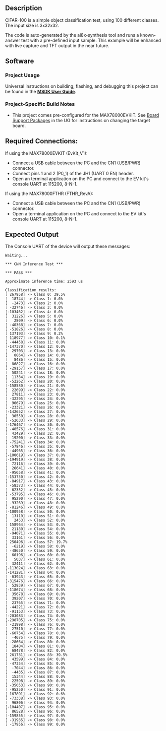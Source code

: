 ## Description

CIFAR-100 is a simple object classification test, using 100 different classes. The input size is 3x32x32.

The code is auto-generated by the ai8x-synthesis tool and runs a known-answer
test with a pre-defined input sample. This example will be enhanced with live capture and TFT
output in the near future.

## Software

### Project Usage

Universal instructions on building, flashing, and debugging this project can be found in the **[MSDK User Guide](https://analog-devices-msdk.github.io/msdk/USERGUIDE/)**.

### Project-Specific Build Notes

* This project comes pre-configured for the MAX78000EVKIT.  See [Board Support Packages](https://analog-devices-msdk.github.io/msdk/USERGUIDE/#board-support-packages) in the UG for instructions on changing the target board.

## Required Connections:

If using the MAX78000EVKIT (EvKit_V1):
-   Connect a USB cable between the PC and the CN1 (USB/PWR) connector.
-   Connect pins 1 and 2 (P0_1) of the JH1 (UART 0 EN) header.
-   Open an terminal application on the PC and connect to the EV kit's console UART at 115200, 8-N-1.

If using the MAX78000FTHR (FTHR_RevA):
-   Connect a USB cable between the PC and the CN1 (USB/PWR) connector.
-   Open a terminal application on the PC and connect to the EV kit's console UART at 115200, 8-N-1.

## Expected Output

The Console UART of the device will output these messages:

```
Waiting...

*** CNN Inference Test ***

*** PASS ***

Approximate inference time: 2593 us

Classification results:
[ 267958] -> Class 0: 39.5%
[  18744] -> Class 1: 0.0%
[  -2473] -> Class 2: 0.0%
[ -32746] -> Class 3: 0.0%
[-103462] -> Class 4: 0.0%
[  31226] -> Class 5: 0.0%
[   2809] -> Class 6: 0.0%
[ -40368] -> Class 7: 0.0%
[ -51826] -> Class 8: 0.0%
[ 137193] -> Class 9: 0.2%
[ 118977] -> Class 10: 0.1%
[ -44458] -> Class 11: 0.0%
[-147370] -> Class 12: 0.0%
[  29703] -> Class 13: 0.0%
[   8864] -> Class 14: 0.0%
[   8486] -> Class 15: 0.0%
[  86827] -> Class 16: 0.0%
[ -29157] -> Class 17: 0.0%
[  50241] -> Class 18: 0.0%
[  11334] -> Class 19: 0.0%
[ -52262] -> Class 20: 0.0%
[-158580] -> Class 21: 0.0%
[  22699] -> Class 22: 0.0%
[  27811] -> Class 23: 0.0%
[ -32295] -> Class 24: 0.0%
[  96679] -> Class 25: 0.0%
[ -23321] -> Class 26: 0.0%
[-142652] -> Class 27: 0.0%
[  30550] -> Class 28: 0.0%
[ -52633] -> Class 29: 0.0%
[-176467] -> Class 30: 0.0%
[ -48576] -> Class 31: 0.0%
[  43429] -> Class 32: 0.0%
[  19200] -> Class 33: 0.0%
[ -75241] -> Class 34: 0.0%
[ -57846] -> Class 35: 0.0%
[ -44965] -> Class 36: 0.0%
[-100619] -> Class 37: 0.0%
[-194919] -> Class 38: 0.0%
[  72116] -> Class 39: 0.0%
[  26641] -> Class 40: 0.0%
[ -95658] -> Class 41: 0.0%
[-153750] -> Class 42: 0.0%
[ -84917] -> Class 43: 0.0%
[ -58373] -> Class 44: 0.0%
[  62352] -> Class 45: 0.0%
[ -53795] -> Class 46: 0.0%
[  95290] -> Class 47: 0.0%
[ -93269] -> Class 48: 0.0%
[ -81246] -> Class 49: 0.0%
[-100958] -> Class 50: 0.0%
[  13110] -> Class 51: 0.0%
[   2453] -> Class 52: 0.0%
[ 158964] -> Class 53: 0.3%
[  21180] -> Class 54: 0.0%
[ -94071] -> Class 55: 0.0%
[  33161] -> Class 56: 0.0%
[ 250496] -> Class 57: 19.7%
[  -6219] -> Class 58: 0.0%
[ -48650] -> Class 59: 0.0%
[  60196] -> Class 60: 0.0%
[   5037] -> Class 61: 0.0%
[  32411] -> Class 62: 0.0%
[-113024] -> Class 63: 0.0%
[-141281] -> Class 64: 0.0%
[ -63943] -> Class 65: 0.0%
[-315476] -> Class 66: 0.0%
[  52839] -> Class 67: 0.0%
[-118674] -> Class 68: 0.0%
[  35678] -> Class 69: 0.0%
[  39207] -> Class 70: 0.0%
[  23765] -> Class 71: 0.0%
[ -44221] -> Class 72: 0.0%
[ -91153] -> Class 73: 0.0%
[-203083] -> Class 74: 0.0%
[-298705] -> Class 75: 0.0%
[ -21998] -> Class 76: 0.0%
[  27510] -> Class 77: 0.0%
[ -60754] -> Class 78: 0.0%
[  -4675] -> Class 79: 0.0%
[ -28664] -> Class 80: 0.0%
[  18404] -> Class 81: 0.0%
[  68478] -> Class 82: 0.0%
[ 261731] -> Class 83: 39.5%
[  43599] -> Class 84: 0.0%
[ -47354] -> Class 85: 0.0%
[  -7044] -> Class 86: 0.0%
[  -4435] -> Class 87: 0.0%
[  15344] -> Class 88: 0.0%
[  22598] -> Class 89: 0.0%
[ -35053] -> Class 90: 0.0%
[ -95250] -> Class 91: 0.0%
[ 167891] -> Class 92: 0.6%
[ -73338] -> Class 93: 0.0%
[  96806] -> Class 94: 0.0%
[-104407] -> Class 95: 0.0%
[  86528] -> Class 96: 0.0%
[-159855] -> Class 97: 0.0%
[ -31935] -> Class 98: 0.0%
[ -17956] -> Class 99: 0.0%
```

